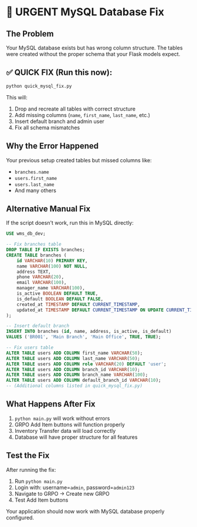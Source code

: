 # 🚨 URGENT MySQL Database Fix

## The Problem
Your MySQL database exists but has wrong column structure. The tables were created without the proper schema that your Flask models expect.

## ✅ QUICK FIX (Run this now):

```bash
python quick_mysql_fix.py
```

This will:
1. Drop and recreate all tables with correct structure
2. Add missing columns (`name`, `first_name`, `last_name`, etc.)
3. Insert default branch and admin user
4. Fix all schema mismatches

## Why the Error Happened

Your previous setup created tables but missed columns like:
- `branches.name` 
- `users.first_name`
- `users.last_name` 
- And many others

## Alternative Manual Fix

If the script doesn't work, run this in MySQL directly:

```sql
USE wms_db_dev;

-- Fix branches table
DROP TABLE IF EXISTS branches;
CREATE TABLE branches (
    id VARCHAR(10) PRIMARY KEY,
    name VARCHAR(100) NOT NULL,
    address TEXT,
    phone VARCHAR(20),
    email VARCHAR(100),
    manager_name VARCHAR(100),
    is_active BOOLEAN DEFAULT TRUE,
    is_default BOOLEAN DEFAULT FALSE,
    created_at TIMESTAMP DEFAULT CURRENT_TIMESTAMP,
    updated_at TIMESTAMP DEFAULT CURRENT_TIMESTAMP ON UPDATE CURRENT_TIMESTAMP
);

-- Insert default branch
INSERT INTO branches (id, name, address, is_active, is_default) 
VALUES ('BR001', 'Main Branch', 'Main Office', TRUE, TRUE);

-- Fix users table
ALTER TABLE users ADD COLUMN first_name VARCHAR(50);
ALTER TABLE users ADD COLUMN last_name VARCHAR(50);
ALTER TABLE users ADD COLUMN role VARCHAR(20) DEFAULT 'user';
ALTER TABLE users ADD COLUMN branch_id VARCHAR(10);
ALTER TABLE users ADD COLUMN branch_name VARCHAR(100);
ALTER TABLE users ADD COLUMN default_branch_id VARCHAR(10);
-- (Additional columns listed in quick_mysql_fix.py)
```

## What Happens After Fix

1. `python main.py` will work without errors
2. GRPO Add Item buttons will function properly
3. Inventory Transfer data will load correctly
4. Database will have proper structure for all features

## Test the Fix

After running the fix:
1. Run `python main.py`
2. Login with: username=`admin`, password=`admin123`
3. Navigate to GRPO → Create new GRPO
4. Test Add Item buttons

Your application should now work with MySQL database properly configured.